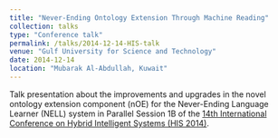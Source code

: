 ```yaml
---
title: "Never‐Ending Ontology Extension Through Machine Reading"
collection: talks
type: "Conference talk"
permalink: /talks/2014-12-14-HIS-talk
venue: "Gulf University for Science and Technology"
date: 2014-12-14
location: "Mubarak Al-Abdullah, Kuwait"
---
```


Talk presentation about the improvements and upgrades in the novel ontology extension component (nOE) for the Never-Ending Language Learner (NELL) system in Parallel Session 1B of the [14th International Conference on Hybrid Intelligent Systems (HIS 2014)](http://www.mirlabs.net/his14/day1.pdf).
